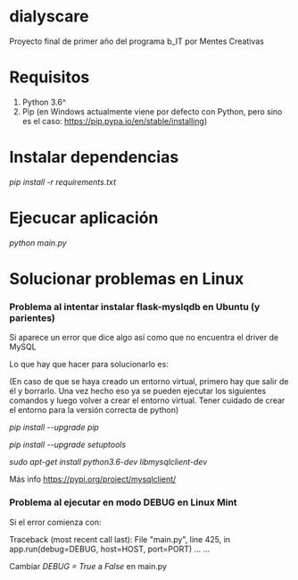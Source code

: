 # dialyscare

Proyecto final de primer año del programa b_IT por Mentes Creativas


# Requisitos

1. Python 3.6^
2. Pip (en Windows actualmente viene por defecto con Python, pero sino es el caso: https://pip.pypa.io/en/stable/installing)


# Instalar dependencias

*pip install -r requirements.txt*


# Ejecucar aplicación

*python main.py*


# Solucionar problemas en Linux

### Problema al intentar instalar flask-myslqdb en Ubuntu (y parientes)

Si aparece un error que dice algo así como que no encuentra el driver de MySQL

Lo que hay que hacer para solucionarlo es:

(En caso de que se haya creado un entorno virtual, primero hay que salir de él y borrarlo. Una vez hecho eso ya se pueden ejecutar los siguientes comandos y luego volver a crear el entorno virtual. Tener cuidado de crear el entorno para la versión correcta de python)

*pip install --upgrade pip*

*pip install --upgrade setuptools*

*sudo apt-get install python3.6-dev libmysqlclient-dev*

Más info https://pypi.org/project/mysqlclient/

### Problema al ejecutar en modo DEBUG en Linux Mint

Si el error comienza con:

Traceback (most recent call last):
  File "main.py", line 425, in <module>
    app.run(debug=DEBUG, host=HOST, port=PORT)
  ...
  ...

Cambiar *DEBUG = True* a *False* en main.py
